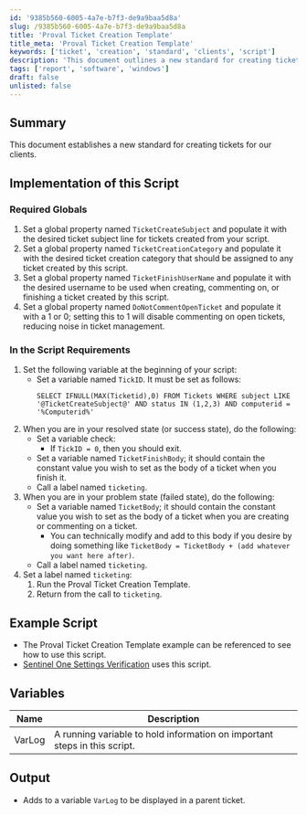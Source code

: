 ```yaml
---
id: '9385b560-6005-4a7e-b7f3-de9a9baa5d8a'
slug: /9385b560-6005-4a7e-b7f3-de9a9baa5d8a
title: 'Proval Ticket Creation Template'
title_meta: 'Proval Ticket Creation Template'
keywords: ['ticket', 'creation', 'standard', 'clients', 'script']
description: 'This document outlines a new standard for creating tickets for clients, including required global properties, implementation details, and example scripts. It aims to streamline ticket management and improve efficiency in handling client requests.'
tags: ['report', 'software', 'windows']
draft: false
unlisted: false
---
```


## Summary

This document establishes a new standard for creating tickets for our clients.

## Implementation of this Script

### Required Globals

1. Set a global property named `TicketCreateSubject` and populate it with the desired ticket subject line for tickets created from your script.
2. Set a global property named `TicketCreationCategory` and populate it with the desired ticket creation category that should be assigned to any ticket created by this script.
3. Set a global property named `TicketFinishUserName` and populate it with the desired username to be used when creating, commenting on, or finishing a ticket created by this script.
4. Set a global property named `DoNotCommentOpenTicket` and populate it with a 1 or 0; setting this to 1 will disable commenting on open tickets, reducing noise in ticket management.

### In the Script Requirements

1. Set the following variable at the beginning of your script:
   - Set a variable named `TickID`. It must be set as follows: 
     ```
     SELECT IFNULL(MAX(Ticketid),0) FROM Tickets WHERE subject LIKE '@TicketCreateSubject@' AND status IN (1,2,3) AND computerid = '%Computerid%'
     ```
2. When you are in your resolved state (or success state), do the following:
   - Set a variable check:
     - If `TickID = 0`, then you should exit.
   - Set a variable named `TicketFinishBody`; it should contain the constant value you wish to set as the body of a ticket when you finish it.
   - Call a label named `ticketing`.
3. When you are in your problem state (failed state), do the following:
   - Set a variable named `TicketBody`; it should contain the constant value you wish to set as the body of a ticket when you are creating or commenting on a ticket.
     - You can technically modify and add to this body if you desire by doing something like `TicketBody = TicketBody + (add whatever you want here after)`.
   - Call a label named `ticketing`.
4. Set a label named `ticketing`:
   1. Run the Proval Ticket Creation Template.
   2. Return from the call to `ticketing`.

## Example Script

- The Proval Ticket Creation Template example can be referenced to see how to use this script.
- [Sentinel One Settings Verification](/docs/9eb5531e-3a3f-43a6-88e6-cf2b3dc5ebb5) uses this script.

## Variables

| Name    | Description                                                                 |
|---------|-----------------------------------------------------------------------------|
| VarLog  | A running variable to hold information on important steps in this script.  |

## Output

- Adds to a variable `VarLog` to be displayed in a parent ticket.